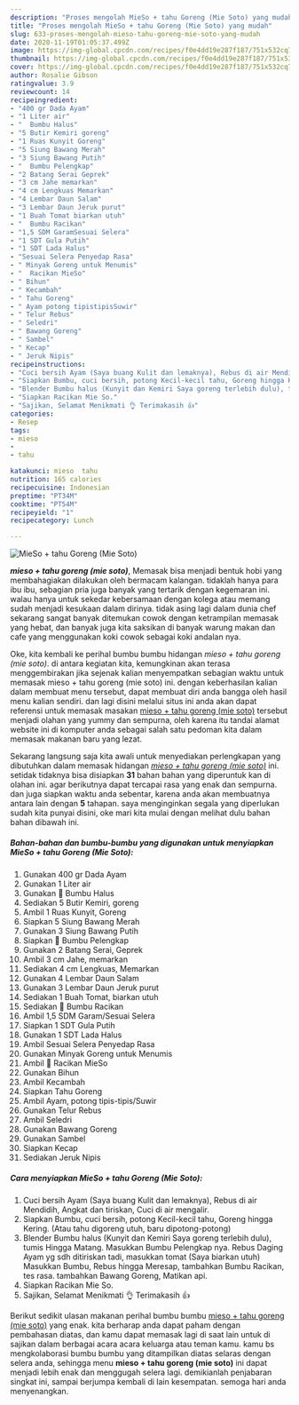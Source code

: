 ```yaml
---
description: "Proses mengolah MieSo + tahu Goreng (Mie Soto) yang mudah"
title: "Proses mengolah MieSo + tahu Goreng (Mie Soto) yang mudah"
slug: 633-proses-mengolah-mieso-tahu-goreng-mie-soto-yang-mudah
date: 2020-11-19T01:05:37.499Z
image: https://img-global.cpcdn.com/recipes/f0e4dd19e287f187/751x532cq70/mieso-tahu-goreng-mie-soto-foto-resep-utama.jpg
thumbnail: https://img-global.cpcdn.com/recipes/f0e4dd19e287f187/751x532cq70/mieso-tahu-goreng-mie-soto-foto-resep-utama.jpg
cover: https://img-global.cpcdn.com/recipes/f0e4dd19e287f187/751x532cq70/mieso-tahu-goreng-mie-soto-foto-resep-utama.jpg
author: Rosalie Gibson
ratingvalue: 3.9
reviewcount: 14
recipeingredient:
- "400 gr Dada Ayam"
- "1 Liter air"
- "  Bumbu Halus"
- "5 Butir Kemiri goreng"
- "1 Ruas Kunyit Goreng"
- "5 Siung Bawang Merah"
- "3 Siung Bawang Putih"
- "  Bumbu Pelengkap"
- "2 Batang Serai Geprek"
- "3 cm Jahe memarkan"
- "4 cm Lengkuas Memarkan"
- "4 Lembar Daun Salam"
- "3 Lembar Daun Jeruk purut"
- "1 Buah Tomat biarkan utuh"
- "  Bumbu Racikan"
- "1,5 SDM GaramSesuai Selera"
- "1 SDT Gula Putih"
- "1 SDT Lada Halus"
- "Sesuai Selera Penyedap Rasa"
- " Minyak Goreng untuk Menumis"
- "  Racikan MieSo"
- " Bihun"
- " Kecambah"
- " Tahu Goreng"
- " Ayam potong tipistipisSuwir"
- " Telur Rebus"
- " Seledri"
- " Bawang Goreng"
- " Sambel"
- " Kecap"
- " Jeruk Nipis"
recipeinstructions:
- "Cuci bersih Ayam (Saya buang Kulit dan lemaknya), Rebus di air Mendidih, Angkat dan tiriskan, Cuci di air mengalir."
- "Siapkan Bumbu, cuci bersih, potong Kecil-kecil tahu, Goreng hingga Kering. (Atau tahu digoreng utuh, baru dipotong-potong)"
- "Blender Bumbu halus (Kunyit dan Kemiri Saya goreng terlebih dulu), tumis Hingga Matang. Masukkan Bumbu Pelengkap nya. Rebus Daging Ayam yg sdh ditiriskan tadi, masukkan tomat (Saya biarkan utuh) Masukkan Bumbu, Rebus hingga Meresap, tambahkan Bumbu Racikan, tes rasa. tambahkan Bawang Goreng, Matikan api."
- "Siapkan Racikan Mie So."
- "Sajikan, Selamat Menikmati 👌 Terimakasih 👍"
categories:
- Resep
tags:
- mieso
- 
- tahu

katakunci: mieso  tahu 
nutrition: 165 calories
recipecuisine: Indonesian
preptime: "PT34M"
cooktime: "PT54M"
recipeyield: "1"
recipecategory: Lunch

---
```



![MieSo + tahu Goreng (Mie Soto)](https://img-global.cpcdn.com/recipes/f0e4dd19e287f187/751x532cq70/mieso-tahu-goreng-mie-soto-foto-resep-utama.jpg)

<b><i>mieso + tahu goreng (mie soto)</i></b>, Memasak bisa menjadi bentuk hobi yang membahagiakan dilakukan oleh bermacam kalangan. tidaklah hanya para ibu ibu, sebagian pria juga banyak yang tertarik dengan kegemaran ini. walau hanya untuk sekedar kebersamaan dengan kolega atau memang sudah menjadi kesukaan dalam dirinya. tidak asing lagi dalam dunia chef sekarang sangat banyak ditemukan cowok dengan ketrampilan memasak yang hebat, dan banyak juga kita saksikan di banyak warung makan dan cafe yang menggunakan koki cowok sebagai koki andalan nya.



Oke, kita kembali ke perihal bumbu bumbu hidangan <i>mieso + tahu goreng (mie soto)</i>. di antara kegiatan kita, kemungkinan akan terasa menggembirakan jika sejenak kalian menyempatkan sebagian waktu untuk memasak mieso + tahu goreng (mie soto) ini. dengan keberhasilan kalian dalam membuat menu tersebut, dapat membuat diri anda bangga oleh hasil menu kalian sendiri. dan lagi disini melalui situs ini anda akan dapat referensi untuk memasak masakan <u>mieso + tahu goreng (mie soto)</u> tersebut menjadi olahan yang yummy dan sempurna, oleh karena itu tandai alamat website ini di komputer anda sebagai salah satu pedoman kita dalam memasak makanan baru yang lezat.


Sekarang langsung saja kita awali untuk menyediakan perlengkapan yang dibutuhkan dalam memasak hidangan <u><i>mieso + tahu goreng (mie soto)</i></u> ini. setidak tidaknya bisa disiapkan <b>31</b> bahan bahan yang diperuntuk kan di olahan ini. agar berikutnya dapat tercapai rasa yang enak dan sempurna. dan juga siapkan waktu anda sebentar, karena anda akan membuatnya antara lain dengan <b>5</b> tahapan. saya menginginkan segala yang diperlukan sudah kita punyai disini, oke mari kita mulai dengan melihat dulu bahan bahan dibawah ini.

<!--inarticleads1-->

##### Bahan-bahan dan bumbu-bumbu yang digunakan untuk menyiapkan MieSo + tahu Goreng (Mie Soto):

1. Gunakan 400 gr Dada Ayam
1. Gunakan 1 Liter air
1. Gunakan  📝 Bumbu Halus
1. Sediakan 5 Butir Kemiri, goreng
1. Ambil 1 Ruas Kunyit, Goreng
1. Siapkan 5 Siung Bawang Merah
1. Gunakan 3 Siung Bawang Putih
1. Siapkan  📝 Bumbu Pelengkap
1. Gunakan 2 Batang Serai, Geprek
1. Ambil 3 cm Jahe, memarkan
1. Sediakan 4 cm Lengkuas, Memarkan
1. Gunakan 4 Lembar Daun Salam
1. Gunakan 3 Lembar Daun Jeruk purut
1. Sediakan 1 Buah Tomat, biarkan utuh
1. Sediakan  📝 Bumbu Racikan
1. Ambil 1,5 SDM Garam/Sesuai Selera
1. Siapkan 1 SDT Gula Putih
1. Gunakan 1 SDT Lada Halus
1. Ambil Sesuai Selera Penyedap Rasa
1. Gunakan  Minyak Goreng untuk Menumis
1. Ambil  📝 Racikan MieSo
1. Gunakan  Bihun
1. Ambil  Kecambah
1. Siapkan  Tahu Goreng
1. Ambil  Ayam, potong tipis-tipis/Suwir
1. Gunakan  Telur Rebus
1. Ambil  Seledri
1. Gunakan  Bawang Goreng
1. Gunakan  Sambel
1. Siapkan  Kecap
1. Sediakan  Jeruk Nipis




<!--inarticleads2-->

##### Cara menyiapkan MieSo + tahu Goreng (Mie Soto):

1. Cuci bersih Ayam (Saya buang Kulit dan lemaknya), Rebus di air Mendidih, Angkat dan tiriskan, Cuci di air mengalir.
1. Siapkan Bumbu, cuci bersih, potong Kecil-kecil tahu, Goreng hingga Kering. (Atau tahu digoreng utuh, baru dipotong-potong)
1. Blender Bumbu halus (Kunyit dan Kemiri Saya goreng terlebih dulu), tumis Hingga Matang. Masukkan Bumbu Pelengkap nya. Rebus Daging Ayam yg sdh ditiriskan tadi, masukkan tomat (Saya biarkan utuh) Masukkan Bumbu, Rebus hingga Meresap, tambahkan Bumbu Racikan, tes rasa. tambahkan Bawang Goreng, Matikan api.
1. Siapkan Racikan Mie So.
1. Sajikan, Selamat Menikmati 👌 Terimakasih 👍




Berikut sedikit ulasan makanan perihal bumbu bumbu <u>mieso + tahu goreng (mie soto)</u> yang enak. kita berharap anda dapat paham dengan pembahasan diatas, dan kamu dapat memasak lagi di saat lain untuk di sajikan dalam berbagai acara acara keluarga atau teman kamu. kamu bs mengkolaborasi bumbu bumbu yang ditampilkan diatas selaras dengan selera anda, sehingga menu <b>mieso + tahu goreng (mie soto)</b> ini dapat menjadi lebih enak dan menggugah selera lagi. demikianlah penjabaran singkat ini, sampai berjumpa kembali di lain kesempatan. semoga hari anda menyenangkan.
